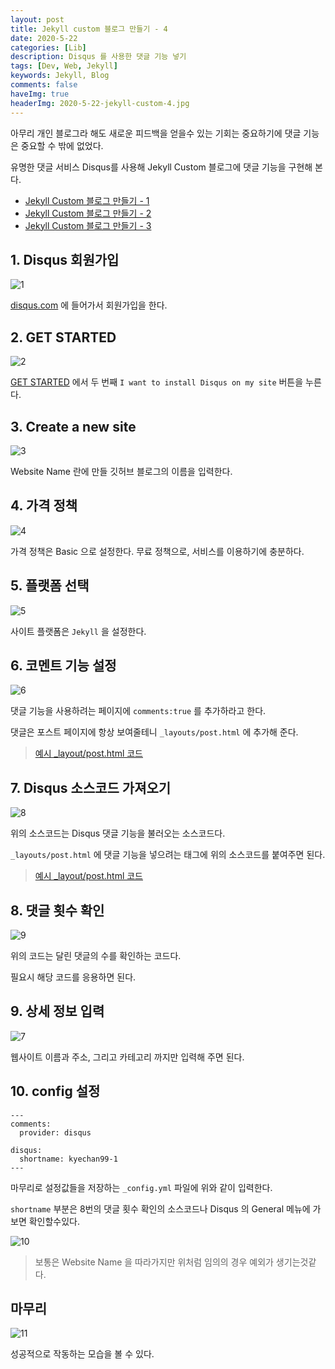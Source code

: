 ```yaml
---
layout: post
title: Jekyll custom 블로그 만들기 - 4
date: 2020-5-22
categories: [Lib]
description: Disqus 를 사용한 댓글 기능 넣기
tags: [Dev, Web, Jekyll]
keywords: Jekyll, Blog
comments: false
haveImg: true
headerImg: 2020-5-22-jekyll-custom-4.jpg
---
```


아무리 개인 블로그라 해도 새로운 피드백을 얻을수 있는 기회는 중요하기에 댓글 기능은 중요할 수 밖에 없었다.

유명한 댓글 서비스 Disqus를 사용해 Jekyll Custom 블로그에 댓글 기능을 구현해 본다.

- [Jekyll Custom 블로그 만들기 - 1](/lib/2018/12/28/jekyll-custom-1)
- [Jekyll Custom 블로그 만들기 - 2](/lib/2018/12/29/jekyll-custom-2)
- [Jekyll Custom 블로그 만들기 - 3](/lib/2020/05/19/jekyll-custom-3)

## 1. Disqus 회원가입
![1](/assets/img/2020-5-22-jekyll-custom-4/1.png)

[disqus.com](https://disqus.com/) 에 들어가서 회원가입을 한다.

## 2. GET STARTED
![2](/assets/img/2020-5-22-jekyll-custom-4/2.png)

[GET STARTED](https://disqus.com/profile/signup/intent/) 에서 두 번째 `I want to install Disqus on my site` 버튼을 누른다.

## 3. Create a new site
![3](/assets/img/2020-5-22-jekyll-custom-4/3.png)

Website Name 란에 만들 깃허브 블로그의 이름을 입력한다.

## 4. 가격 정책
![4](/assets/img/2020-5-22-jekyll-custom-4/4.png)

가격 정책은 Basic 으로 설정한다. 무료 정책으로, 서비스를 이용하기에 충분하다.

## 5. 플랫폼 선택
![5](/assets/img/2020-5-22-jekyll-custom-4/5.png)

사이트 플랫폼은 `Jekyll` 을 설정한다.

## 6. 코멘트 기능 설정
![6](/assets/img/2020-5-22-jekyll-custom-4/6.png)

댓글 기능을 사용하려는 페이지에 `comments:true` 를 추가하라고 한다.

댓글은 포스트 페이지에 항상 보여줄테니 `_layouts/post.html` 에 추가해 준다.

> [예시 _layout/post.html 코드](https://github.com/kyechan99/kyechan99.github.io/blob/master/_layouts/post.html#L1)

## 7. Disqus 소스코드 가져오기
![8](/assets/img/2020-5-22-jekyll-custom-4/8.png)

위의 소스코드는 Disqus 댓글 기능을 불러오는 소스코드다.

`_layouts/post.html` 에 댓글 기능을 넣으려는 태그에 위의 소스코드를 붙여주면 된다.

> [예시 _layout/post.html 코드](https://github.com/kyechan99/kyechan99.github.io/blob/master/_layouts/post.html#L25)

## 8. 댓글 횟수 확인
![9](/assets/img/2020-5-22-jekyll-custom-4/9.png)

위의 코드는 달린 댓글의 수를 확인하는 코드다.

필요시 해당 코드를 응용하면 된다.


## 9. 상세 정보 입력
![7](/assets/img/2020-5-22-jekyll-custom-4/7.png)

웹사이트 이름과 주소, 그리고 카테고리 까지만 입력해 주면 된다.


## 10. config 설정
```
---
comments:
  provider: disqus
  
disqus:
  shortname: kyechan99-1
---
```
마무리로 설정값들을 저장하는 `_config.yml` 파일에 위와 같이 입력한다.

`shortname` 부분은 8번의 댓글 횟수 확인의 소스코드나 Disqus 의 General 메뉴에 가보면 확인할수있다.

![10](/assets/img/2020-5-22-jekyll-custom-4/10.png)

> 보통은 Website Name 을 따라가지만 위처럼 임의의 경우 예외가 생기는것같다.

## 마무리
![11](/assets/img/2020-5-22-jekyll-custom-4/11.png)

성공적으로 작동하는 모습을 볼 수 있다.